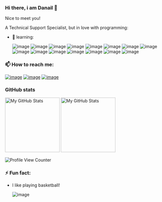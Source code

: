 ### Hi there, i am Danail 👋
  Nice to meet you!<p></p>
  A Technical Support Specialist, but in love with programming:
- 🌱 learning:<p></p>
      ![image](https://img.shields.io/badge/Microsoft%20SQL%20Server-CC2927?style=for-the-badge&logo=microsoft%20sql%20server&logoColor=white)
      ![image](https://img.shields.io/badge/Oracle-F80000?style=for-the-badge&logo=oracle&logoColor=black)
      ![image](https://img.shields.io/badge/.NET-512BD4?style=for-the-badge&logo=dotnet&logoColor=white)
      ![image](https://img.shields.io/badge/Angular-DD0031?style=for-the-badge&logo=angular&logoColor=white)
      ![image](https://img.shields.io/badge/Mocha-8D6748?style=for-the-badge&logo=Mocha&logoColor=white)
      ![image](https://img.shields.io/badge/chai-A30701?style=for-the-badge&logo=chai&logoColor=white)
      ![image](https://img.shields.io/badge/Redux-593D88?style=for-the-badge&logo=redux&logoColor=white)
      ![image](https://img.shields.io/badge/Visual_Studio-5C2D91?style=for-the-badge&logo=visual%20studio&logoColor=white)
      ![image](https://img.shields.io/badge/Visual_Studio_Code-0078D4?style=for-the-badge&logo=visual%20studio%20code&logoColor=white)
      ![image](https://img.shields.io/badge/C%23-239120?style=for-the-badge&logo=c-sharp&logoColor=white)
      ![image](https://img.shields.io/badge/CSS3-1572B6?style=for-the-badge&logo=css3&logoColor=white)
      ![image](https://img.shields.io/badge/HTML5-E34F26?style=for-the-badge&logo=html5&logoColor=white)
      ![image](https://img.shields.io/badge/JavaScript-323330?style=for-the-badge&logo=javascript&logoColor=F7DF1E)
      ![image](https://img.shields.io/badge/TypeScript-007ACC?style=for-the-badge&logo=typescript&logoColor=white)
      ![image](https://img.shields.io/badge/GIT-E44C30?style=for-the-badge&logo=git&logoColor=white)

### 📫 How to reach me:<p></p>
<a href="https://github.com/DanailFilev">![image](https://img.shields.io/badge/GitHub-100000?style=for-the-badge&logo=github&logoColor=white)</a>
<a href="https://www.facebook.com/danail.filev.3">![image](https://img.shields.io/badge/Facebook-1877F2?style=for-the-badge&logo=facebook&logoColor=white)</a>
<a href="https://www.linkedin.com/in/danail-filev-580109230/">![image](https://img.shields.io/badge/LinkedIn-0077B5?style=for-the-badge&logo=linkedin&logoColor=white)</a>

### GitHub stats
<p>
<img height="180em" alt="My GitHub Stats" src="https://github-readme-stats.vercel.app/api?username=DanailFilev&show_icons=true&bg_color=00000000&hide_border=true&text_color=3498db&&count_private=true" />

  <img height="180em" alt="My GitHub Stats" src="https://github-readme-stats.vercel.app/api/top-langs/?username=DanailFilev&langs_count=8&layout=compact&hide_border=true&bg_color=00000000&text_color=3498db&&count_private=true&include_all_commits=true" />
</p>
<p></p><p></p>

![Profile View Counter](https://komarev.com/ghpvc/?username=DanailFilev&style=for-the-badge&color=brightgreen)

### ⚡ Fun fact: 
- I like playing basketball!<p></p>
![image](https://img.shields.io/badge/basketball-D32936?style=for-the-badge&logo=basketball&logoColor=white)


